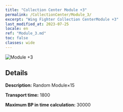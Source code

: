 ```yaml
---
title: "Collection Center Module +3"
permalink: /CollectionCenter/Module_3/
excerpt: "Wing Fighter Collection CenterModule +3"
last_modified_at: 2023-07-25
locale: en
ref: "Module_3.md"
toc: false
classes: wide
---
```



![Module +3](/images/cc/CC_Module_3.png)

## Details

  **Description:** Random Module×15

  **Transport time:** 1800

  **Maximum BP in time calculation:** 30000

